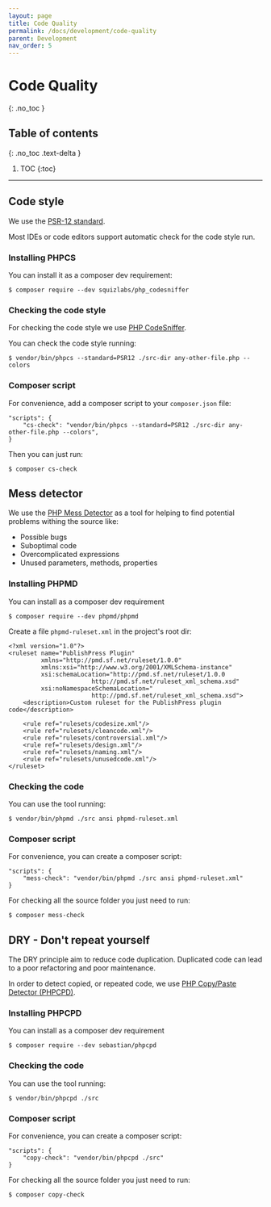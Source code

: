 ```yaml
---
layout: page
title: Code Quality
permalink: /docs/development/code-quality
parent: Development
nav_order: 5
---
```


# Code Quality
{: .no_toc }

## Table of contents
{: .no_toc .text-delta }

1. TOC
{:toc}

---

## Code style

We use the [PSR-12 standard](https://www.php-fig.org/psr/psr-12/).

Most IDEs or code editors support automatic check for the code style run.

### Installing PHPCS

You can install it as a composer dev requirement:

```
$ composer require --dev squizlabs/php_codesniffer
```

### Checking the code style

For checking the code style we use [PHP CodeSniffer](https://github.com/squizlabs/PHP_CodeSniffer).

You can check the code style running: 

```
$ vendor/bin/phpcs --standard=PSR12 ./src-dir any-other-file.php --colors
```

### Composer script

For convenience, add a composer script to your `composer.json` file:

```
"scripts": {
    "cs-check": "vendor/bin/phpcs --standard=PSR12 ./src-dir any-other-file.php --colors",
}
```

Then you can just run:

```
$ composer cs-check
```

## Mess detector

We use the [PHP Mess Detector](https://phpmd.org/) as a tool for helping to find potential problems withing the source like:

* Possible bugs
* Suboptimal code
* Overcomplicated expressions
* Unused parameters, methods, properties

### Installing PHPMD

You can install as a composer dev requirement
 
```
$ composer require --dev phpmd/phpmd
```

Create a file `phpmd-ruleset.xml` in the project's root dir:

```
<?xml version="1.0"?>
<ruleset name="PublishPress Plugin"
         xmlns="http://pmd.sf.net/ruleset/1.0.0"
         xmlns:xsi="http://www.w3.org/2001/XMLSchema-instance"
         xsi:schemaLocation="http://pmd.sf.net/ruleset/1.0.0
                       http://pmd.sf.net/ruleset_xml_schema.xsd"
         xsi:noNamespaceSchemaLocation="
                       http://pmd.sf.net/ruleset_xml_schema.xsd">
    <description>Custom ruleset for the PublishPress plugin code</description>

    <rule ref="rulesets/codesize.xml"/>
    <rule ref="rulesets/cleancode.xml"/>
    <rule ref="rulesets/controversial.xml"/>
    <rule ref="rulesets/design.xml"/>
    <rule ref="rulesets/naming.xml"/>
    <rule ref="rulesets/unusedcode.xml"/>
</ruleset>
```

### Checking the code

You can use the tool running:

```
$ vendor/bin/phpmd ./src ansi phpmd-ruleset.xml
```

### Composer script

For convenience, you can create a composer script:

```
"scripts": {
    "mess-check": "vendor/bin/phpmd ./src ansi phpmd-ruleset.xml"
}
```

For checking all the source folder you just need to run:

```
$ composer mess-check
```

## DRY - Don't repeat yourself

The DRY principle aim to reduce code duplication. Duplicated code can lead to a poor refactoring and poor maintenance.

In order to detect copied, or repeated code, we use [PHP Copy/Paste Detector (PHPCPD)](https://github.com/sebastianbergmann/phpcpd).

### Installing PHPCPD

You can install as a composer dev requirement
 
```
$ composer require --dev sebastian/phpcpd
```

### Checking the code

You can use the tool running:

```
$ vendor/bin/phpcpd ./src
```

### Composer script

For convenience, you can create a composer script:

```
"scripts": {
    "copy-check": "vendor/bin/phpcpd ./src"
}
```

For checking all the source folder you just need to run:

```
$ composer copy-check
```
